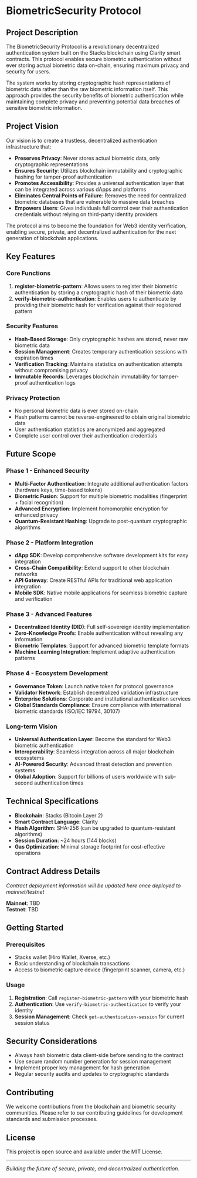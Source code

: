 # BiometricSecurity Protocol

## Project Description

The BiometricSecurity Protocol is a revolutionary decentralized authentication system built on the Stacks blockchain using Clarity smart contracts. This protocol enables secure biometric authentication without ever storing actual biometric data on-chain, ensuring maximum privacy and security for users.

The system works by storing cryptographic hash representations of biometric data rather than the raw biometric information itself. This approach provides the security benefits of biometric authentication while maintaining complete privacy and preventing potential data breaches of sensitive biometric information.

## Project Vision

Our vision is to create a trustless, decentralized authentication infrastructure that:

- **Preserves Privacy**: Never stores actual biometric data, only cryptographic representations
- **Ensures Security**: Utilizes blockchain immutability and cryptographic hashing for tamper-proof authentication
- **Promotes Accessibility**: Provides a universal authentication layer that can be integrated across various dApps and platforms
- **Eliminates Central Points of Failure**: Removes the need for centralized biometric databases that are vulnerable to massive data breaches
- **Empowers Users**: Gives individuals full control over their authentication credentials without relying on third-party identity providers

The protocol aims to become the foundation for Web3 identity verification, enabling secure, private, and decentralized authentication for the next generation of blockchain applications.

## Key Features

### Core Functions

1. **register-biometric-pattern**: Allows users to register their biometric authentication by storing a cryptographic hash of their biometric data
2. **verify-biometric-authentication**: Enables users to authenticate by providing their biometric hash for verification against their registered pattern

### Security Features

- **Hash-Based Storage**: Only cryptographic hashes are stored, never raw biometric data
- **Session Management**: Creates temporary authentication sessions with expiration times
- **Verification Tracking**: Maintains statistics on authentication attempts without compromising privacy
- **Immutable Records**: Leverages blockchain immutability for tamper-proof authentication logs

### Privacy Protection

- No personal biometric data is ever stored on-chain
- Hash patterns cannot be reverse-engineered to obtain original biometric data
- User authentication statistics are anonymized and aggregated
- Complete user control over their authentication credentials

## Future Scope

### Phase 1 - Enhanced Security
- **Multi-Factor Authentication**: Integrate additional authentication factors (hardware keys, time-based tokens)
- **Biometric Fusion**: Support for multiple biometric modalities (fingerprint + facial recognition)
- **Advanced Encryption**: Implement homomorphic encryption for enhanced privacy
- **Quantum-Resistant Hashing**: Upgrade to post-quantum cryptographic algorithms

### Phase 2 - Platform Integration
- **dApp SDK**: Develop comprehensive software development kits for easy integration
- **Cross-Chain Compatibility**: Extend support to other blockchain networks
- **API Gateway**: Create RESTful APIs for traditional web application integration
- **Mobile SDK**: Native mobile applications for seamless biometric capture and verification

### Phase 3 - Advanced Features
- **Decentralized Identity (DID)**: Full self-sovereign identity implementation
- **Zero-Knowledge Proofs**: Enable authentication without revealing any information
- **Biometric Templates**: Support for advanced biometric template formats
- **Machine Learning Integration**: Implement adaptive authentication patterns

### Phase 4 - Ecosystem Development
- **Governance Token**: Launch native token for protocol governance
- **Validator Network**: Establish decentralized validation infrastructure
- **Enterprise Solutions**: Corporate and institutional authentication services
- **Global Standards Compliance**: Ensure compliance with international biometric standards (ISO/IEC 19794, 30107)

### Long-term Vision
- **Universal Authentication Layer**: Become the standard for Web3 biometric authentication
- **Interoperability**: Seamless integration across all major blockchain ecosystems
- **AI-Powered Security**: Advanced threat detection and prevention systems
- **Global Adoption**: Support for billions of users worldwide with sub-second authentication times

## Technical Specifications

- **Blockchain**: Stacks (Bitcoin Layer 2)
- **Smart Contract Language**: Clarity
- **Hash Algorithm**: SHA-256 (can be upgraded to quantum-resistant algorithms)
- **Session Duration**: ~24 hours (144 blocks)
- **Gas Optimization**: Minimal storage footprint for cost-effective operations

## Contract Address Details

*Contract deployment information will be updated here once deployed to mainnet/testnet*

**Mainnet**: TBD  
**Testnet**: TBD

## Getting Started

### Prerequisites
- Stacks wallet (Hiro Wallet, Xverse, etc.)
- Basic understanding of blockchain transactions
- Access to biometric capture device (fingerprint scanner, camera, etc.)

### Usage
1. **Registration**: Call `register-biometric-pattern` with your biometric hash
2. **Authentication**: Use `verify-biometric-authentication` to verify your identity
3. **Session Management**: Check `get-authentication-session` for current session status

## Security Considerations

- Always hash biometric data client-side before sending to the contract
- Use secure random number generation for session management
- Implement proper key management for hash generation
- Regular security audits and updates to cryptographic standards

## Contributing

We welcome contributions from the blockchain and biometric security communities. Please refer to our contributing guidelines for development standards and submission processes.

## License

This project is open source and available under the MIT License.

---

*Building the future of secure, private, and decentralized authentication.*

